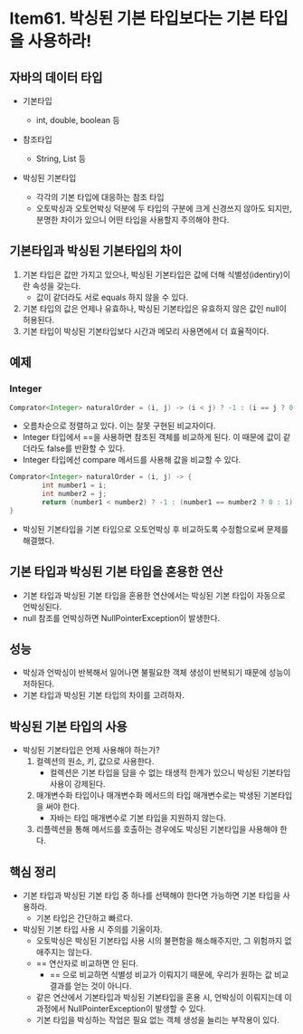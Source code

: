 # Item61. 박싱된 기본 타입보다는 기본 타입을 사용하라!

## 자바의 데이터 타입

- 기본타입
  - int, double, boolean 등
- 참조타입
  - String, List 등

- 박싱된 기본타입
  - 각각의 기본 타입에 대응하는 참조 타입
  - 오토박싱과 오토언박싱 덕분에 두 타입의 구분에 크게 신경쓰지 않아도 되지만, 분명한 차이가 있으니 어떤 타입을 사용할지 주의해야 한다.





## 기본타입과 박싱된 기본타입의 차이

1. 기본 타입은 값만 가지고 있으나, 박싱된 기본타입은 값에 더해 식별성(identiry)이란 속성을 갖는다.
   - 값이 같더라도 서로 equals 하지 않을 수 있다.
2. 기본 타입의 값은 언제나 유효하나, 박싱된 기본타입은 유효하지 않은 값인 null이 허용된다.
3. 기본 타입이 박싱된 기본타입보다 시간과 메모리 사용면에서 더 효율적이다.





## 예제

### Integer

~~~java
Comprator<Integer> naturalOrder = (i, j) -> (i < j) ? -1 : (i == j ? 0 : 1);
~~~

- 오름차순으로 정렬하고 있다. 이는 잘못 구현된 비교자이다.
- Integer 타입에서 ==을 사용하면 참조된 객체를 비교하게 된다. 이 때문에 값이 같더라도 false를 반환할 수 있다.
- Integer 타입에선 compare 메서드를 사용해 값을 비교할 수 있다.

~~~java
Comprator<Integer> naturalOrder = (i, j) -> {
		int number1 = i;
		int number2 = j;
		return (number1 < number2) ? -1 : (number1 == number2 ? 0 : 1);
}
~~~

- 박싱된 기본타입을 기본 타입으로 오토언박싱 후 비교하도록 수정함으로써 문제를 해결했다.





## 기본 타입과 박싱된 기본 타입을 혼용한 연산

- 기본 타입과 박싱된 기본 타입을 혼용한 연산에서는 박싱된 기본 타입이 자동으로 언박싱된다.
- null 참조를 언박싱하면 NullPointerException이 발생한다.





## 성능

- 박싱과 언박싱이 반복해서 일어나면 불필요한 객체 생성이 반복되기 때문에 성능이 저하된다.
- 기본 타입과 박싱된 기본 타입의 차이를 고려하자.





## 박싱된 기본 타입의 사용

- 박싱된 기본타입은 언제 사용해야 하는가?
  1. 컬렉션의 원소, 키, 값으로 사용한다.
     - 컬렉션은 기본 타입을 담을 수 없는 태생적 한계가 있으니 박싱된 기본타입 사용이 강제된다.
  2. 매개변수화 타입이나 매개변수화 메서드의 타입 매개변수로는 박생된 기본타입을 써야 한다.
     - 자바는 타입 매개변수로 기본 타입을 지원하지 않는다.
  3. 리플렉션을 통해 메서드를 호출하는 경우에도 박싱된 기본타입을 사용해야 한다.





## 핵심 정리

- 기본 타입과 박싱된 기본 타입 중 하나를 선택해야 한다면 가능하면 기본 타입을 사용하라.
  - 기본 타입은 간단하고 빠르다.
- 박싱된 기본 타입 사용 시 주의를 기울이자.
  - 오토박싱은 박싱된 기본타입 사용 시의 불편함을 해소해주지만, 그 위험까지 없애주지는 않는다.
  - == 연산자로 비교하면 안 된다. 
    - == 으로 비교하면 식별성 비교가 이뤄지기 때문에, 우리가 원하는 값 비교 결과를 얻는 것이 아니다.
  - 같은 연산에서 기본타입과 박싱된 기본타입을 혼용 시, 언박싱이 이뤄지는데 이 과정에서 NullPointerException이 발생할 수 있다.
  - 기본 타입을 박싱하는 작업은 필요 없는 객체 생성을 늘리는 부작용이 있다.

